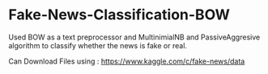 # Fake-News-Classification-BOW
Used BOW as a text preprocessor and MultinimialNB and PassiveAggresive algorithm to classify whether the news is fake or real. 


Can Download Files using : https://www.kaggle.com/c/fake-news/data
